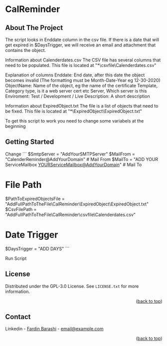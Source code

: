 # CalReminder

<!-- ABOUT THE PROJECT -->
## About The Project
The script looks in Enddate column in the csv file.
If there is a date that will get expired in $DaysTrigger, we will receive an email and attachment that contains the object.

Information about Calenderdates.csv
The CSV file has several columns that need to be populated.
This file is located at "*\csvfile\Calenderdates.csv"

Explanation of columns
     Enddate: End date, after this date the object becomes invalid (The formatting must be Month-Date-Year eg 12-30-2020)
     ObjectName: Name of the object, eg the name of the certificate
     Template, Category type, is it a web server cert etc
     Server, Which server is this
     Enviroment: Test / Development / Live
     Description: A short description

Information about ExpiredObject.txt
The file is a list of objects that need to be fixed.
This file is located at "*\ExpiredObject\ExpiredObject.txt"

To get this script to work you need to change some variabels at the beginning

<!-- GETTING STARTED -->
## Getting Started
Change 
´´´
$SmtpServer = "AddYourSMTPServer" 
$MailFrom = "CalenderReminder@AddYourDomain" # Mail From
$MailTo = "ADD YOUR ServiceMailbox <YOURServiceMailbox@AddYourDomain>" # Mail To

# File Path
$PathToExpiredObjectsFile = "AddFullPathToTheFile\CalReminder\ExpiredObject\ExpiredObject.txt"
$CsvFilePath = "AddFullPathToTheFile\CalReminder\csvfile\Calenderdates.csv"

# Date Trigger
$DaysTrigger = "ADD DAYS"
´´´

Run Script

<!-- LICENSE -->
## License
Distributed under the GPL-3.0 License. See `LICENSE.txt` for more information.
<p align="right">(<a href="#readme-top">back to top</a>)</p>

<!-- CONTACT -->
## Contact

Linkedin - [Fardin Barashi]([https://twitter.com/your_username](https://www.linkedin.com/in/fardin-barashi-a56310a2/)) - email@example.com

<p align="right">(<a href="#readme-top">back to top</a>)</p>





